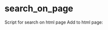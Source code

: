# search_on_page
Script for search on html page
Add to html page:
<script src="search.js"></script>
